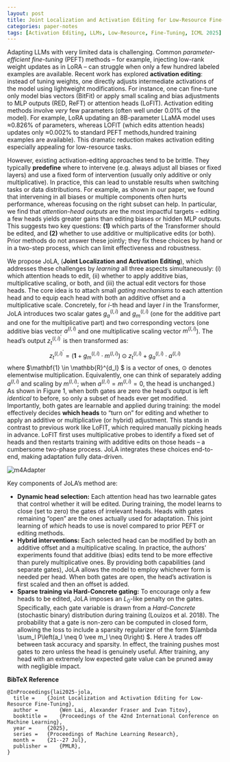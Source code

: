 ```yaml
---
layout: post
title: Joint Localization and Activation Editing for Low-Resource Fine-Tuning
categories: paper-notes
tags: [Activation Editing, LLMs, Low-Resource, Fine-Tuning, ICML 2025]
---
```




Adapting LLMs with very limited data is challenging. Common *parameter-efficient fine-tuning* (PEFT) methods – for example, injecting low-rank weight updates as in LoRA – can struggle when only a few hundred labeled examples are available. Recent work has explored **activation editing**: instead of tuning weights, one directly adjusts intermediate activations of the model using lightweight modifications. For instance, one can fine-tune only model bias vectors (BitFit) or apply small scaling and bias adjustments to MLP outputs (RED, ReFT) or attention heads (LoFIT). Activation editing methods involve *very* few parameters (often well under 0.01% of the model). For example, LoRA updating an 8B-parameter LLaMA model uses ≈0.826% of parameters, whereas LOFIT (which edits attention heads) updates only ≈0.002% to standard PEFT methods,hundred training examples are available). This dramatic reduction makes activation editing especially appealing for low-resource tasks.

However, existing activation-editing approaches tend to be brittle. They typically **predefine** where to intervene (e.g. always adjust all biases or fixed layers) and use a fixed form of intervention (usually only additive or only multiplicative). In practice, this can lead to unstable results when switching tasks or data distributions. For example, as shown in our paper, we found that intervening in all biases or multiple components often hurts performance, whereas focusing on the right subset can help. In particular, we find that *attention-head outputs* are the most impactful targets – editing a few heads yields greater gains than editing biases or hidden MLP outputs. This suggests two key questions: **(1)** which parts of the Transformer should be edited, and **(2)** whether to use additive or multiplicative edits (or both). Prior methods do not answer these jointly; they fix these choices by hand or in a two-step process, which can limit effectiveness and robustness.

We propose JoLA, (**Joint Localization and Activation Editing**), which addresses these challenges by *learning* all three aspects simultaneously: (i) which attention heads to edit, (ii) whether to apply additive bias, multiplicative scaling, or both, and (iii) the actual edit vectors for those heads. The core idea is to attach small *gating mechanisms* to each attention head and to equip each head with both an additive offset and a multiplicative scale. Concretely, for $i$-th head and layer $l$ in the Transformer, JoLA introduces two scalar gates $g_a^{(l,i)}$ and $g_m^{(l,i)}$ (one for the additive part and one for the multiplicative part) and two corresponding vectors (one additive bias vector  $a^{(l,i)}$ and one multiplicative scaling vector $m^{(l,i)}$). The head’s output $z_t^{(l,i)^{\prime}}$ is then transformed as:
$$
z_t^{(l,i)^{\prime}} =  (\mathbf{1} + g_{m}^{(l,i)} \cdot m^{(l,i)}) \odot z_{t}^{(l,i)} + g_{a}^{(l,i)} \cdot a^{(l,i)}
$$
where $\mathbf{1} \in \mathbb{R}^{d_l} $ is a vector of ones, $\odot$ denotes elementwise multiplication. Equivalently, one can think of separately adding $a^{(l,i)}$ and scaling by $m^{(l,i)}$; when $a^{(l,i)}=m^{(l,i)}=0$, the head is unchanged.) As shown in Figure 1, when both gates are zero the head’s output is left *identical* to before, so only a subset of heads ever get modified. Importantly, both gates are learnable and applied during training: the model effectively decides **which heads** to “turn on” for editing and whether to apply an additive or multiplicative (or hybrid) adjustment. This stands in contrast to previous work like LoFIT, which required manually picking heads in advance. LoFIT first uses multiplicative probes to identify a fixed set of heads and then restarts training with additive edits on those heads – a cumbersome two-phase process. JoLA integrates these choices end-to-end, making adaptation fully data-driven.

![m4Adapter](https://github.com/lavine-lmu/lavine_blog/raw/main/assets/paper-notes/JoLA/jola.png)

Key components of JoLA’s method are:

+ **Dynamic head selection:** Each attention head has two learnable gates that control whether it will be edited. During training, the model learns to close (set to zero) the gates of irrelevant heads. Heads with gates remaining “open” are the ones actually used for adaptation. This joint learning of *which* heads to use is novel compared to prior PEFT or editing methods.
+ **Hybrid interventions:** Each selected head can be modified by both an additive offset and a multiplicative scaling. In practice, the authors’ experiments found that additive (bias) edits tend to be more effective than purely multiplicative ones. By providing both capabilities (and separate gates), JoLA allows the model to employ whichever form is needed per head. When both gates are open, the head’s activation is first scaled and then an offset is added.
+ **Sparse training via Hard-Concrete gating:** To encourage only a few heads to be edited, JoLA imposes an $L_0$-like penalty on the gates. Specifically, each gate variable is drawn from a *Hard-Concrete* (stochastic binary) distribution during training (Louizos et al. 2018). The probability that a gate is non-zero can be computed in closed form, allowing the loss to include a sparsity regularizer of the form $\lambda \sum_l P\left(a_l \neq 0 \vee m_l \neq 0\right) $.  Here $\lambda$  trades off between task accuracy and sparsity. In effect, the training pushes most gates to zero unless the head is genuinely useful. After training, any head with an extremely low expected gate value can be pruned away with negligible impact.



__BibTeX Reference__

```bibtext
@InProceedings{lai2025-jola,
  title = 	 {Joint Localization and Activation Editing for Low-Resource Fine-Tuning},
  author =       {Wen Lai, Alexander Fraser and Ivan Titov},
  booktitle = 	 {Proceedings of the 42nd International Conference on Machine Learning},
  year = 	 {2025},
  series = 	 {Proceedings of Machine Learning Research},
  month = 	 {21--27 Jul},
  publisher =    {PMLR},
}

```

